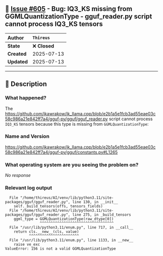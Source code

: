 ## 📌 [Issue #605](https://github.com/ikawrakow/ik_llama.cpp/issues/605) - Bug: IQ3_KS missing from GGMLQuantizationType - gguf_reader.py script cannot process IQ3_KS tensors

| **Author** | `Thireus` |
| :--- | :--- |
| **State** | ❌ **Closed** |
| **Created** | 2025-07-13 |
| **Updated** | 2025-07-13 |

---

## 📄 Description

### What happened?

The https://github.com/ikawrakow/ik_llama.cpp/blob/e2b1a5e1fcb3ad55eae03c58c986a21e842ff7a4/gguf-py/gguf/gguf_reader.py script cannot process `IQ3_KS` tensors because this type is missing from `GGMLQuantizationType`:

### Name and Version

https://github.com/ikawrakow/ik_llama.cpp/blob/e2b1a5e1fcb3ad55eae03c58c986a21e842ff7a4/gguf-py/gguf/constants.py#L1265

### What operating system are you seeing the problem on?

_No response_

### Relevant log output

```shell
  File "/home/thireus/AI/venv/lib/python3.11/site-packages/gguf/gguf_reader.py", line 130, in __init__
    self._build_tensors(offs, tensors_fields)
  File "/home/thireus/AI/venv/lib/python3.11/site-packages/gguf/gguf_reader.py", line 275, in _build_tensors
    ggml_type = GGMLQuantizationType(raw_dtype[0])
                ^^^^^^^^^^^^^^^^^^^^^^^^^^^^^^^^^^
  File "/usr/lib/python3.11/enum.py", line 717, in __call__
    return cls.__new__(cls, value)
           ^^^^^^^^^^^^^^^^^^^^^^^
  File "/usr/lib/python3.11/enum.py", line 1133, in __new__
    raise ve_exc
ValueError: 156 is not a valid GGMLQuantizationType
```